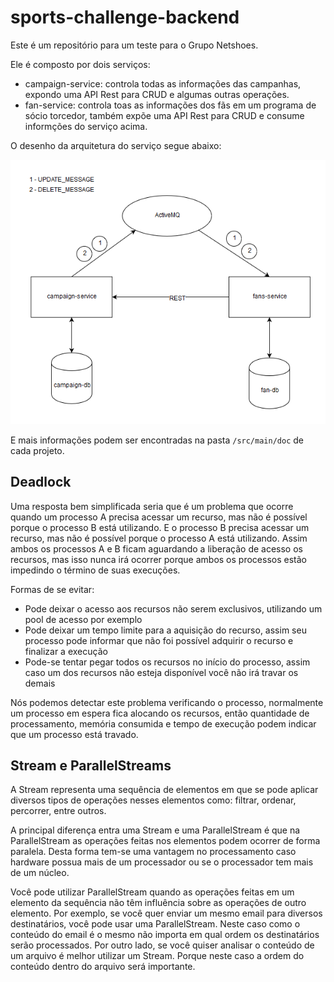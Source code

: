 # sports-challenge-backend

Este é um repositório para um teste para o Grupo Netshoes.

Ele é composto por dois serviços:

* campaign-service: controla todas as informações das campanhas, expondo uma API Rest para CRUD e algumas outras operações.
* fan-service: controla toas as informações dos fãs em um programa de sócio torcedor, também expõe uma API Rest para CRUD e consume informções do serviço acima.

O desenho da arquitetura do serviço segue abaixo:

![alt text](https://github.com/diego-said/sports-challenge-backend/blob/master/arch_layout.png)

E mais informações podem ser encontradas na pasta ```/src/main/doc``` de cada projeto.

## Deadlock

Uma resposta bem simplificada seria que é um problema que ocorre quando um processo A precisa acessar um recurso, mas não é possível porque o processo B está utilizando. E o processo B precisa acessar um recurso, mas não é possível porque o processo A está utilizando. Assim ambos os processos A e B ficam aguardando a liberação de acesso os recursos, mas isso nunca irá ocorrer porque ambos os processos estão impedindo o término de suas execuções.

Formas de se evitar:

*	Pode deixar o acesso aos recursos não serem exclusivos, utilizando um pool de acesso por exemplo
*	Pode deixar um tempo limite para a aquisição do recurso, assim seu processo pode informar que não foi possível adquirir o recurso e finalizar a execução
*	Pode-se tentar pegar todos os recursos no início do processo, assim caso um dos recursos não esteja disponível você não irá travar os demais

Nós podemos detectar este problema verificando o processo, normalmente um processo em espera fica alocando os recursos, então quantidade de processamento, memória consumida e tempo de execução podem indicar que um processo está travado.

## Stream e ParallelStreams

A Stream representa uma sequência de elementos em que se pode aplicar diversos tipos de operações nesses elementos como: filtrar, ordenar, percorrer, entre outros.

A principal diferença entra uma Stream e uma ParallelStream é que na ParallelStream as operações feitas nos elementos podem ocorrer de forma paralela. Desta forma tem-se uma vantagem no processamento caso hardware possua mais de um processador ou se o processador tem mais de um núcleo.

Você pode utilizar ParallelStream quando as operações feitas em um elemento da sequência não têm influência sobre as operações de outro elemento. Por exemplo, se você quer enviar um mesmo email para diversos destinatários, você pode usar uma ParallelStream. Neste caso como o conteúdo do email é o mesmo não importa em qual ordem os destinatários serão processados.
Por outro lado, se você quiser analisar o conteúdo de um arquivo é melhor utilizar um Stream. Porque neste caso a ordem do conteúdo dentro do arquivo será importante.

